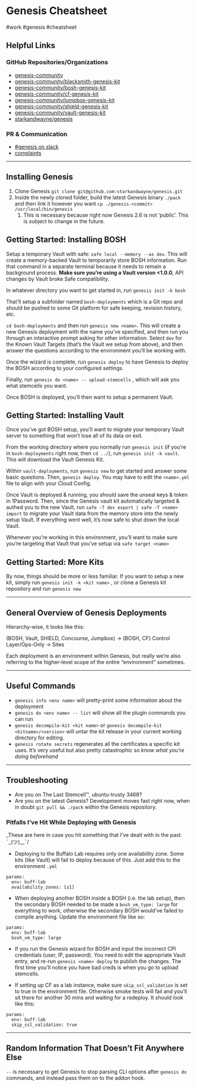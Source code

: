 # Genesis Cheatsheet
#work #genesis #cheatsheet

## Helpful Links
### GitHub Repositories/Organizations
* [genesis-community](https://github.com/genesis-community)
* [genesis-community/blacksmith-genesis-kit](https://github.com/genesis-community/shield-genesis-kit)
* [genesis-community/bosh-genesis-kit](https://github.com/genesis-community/bosh-genesis-kit)
* [genesis-community/cf-genesis-kit](https://github.com/genesis-community/cf-genesis-kit)
* [genesis-community/jumpbox-genesis-kit](https://github.com/genesis-community/shield-genesis-kit)
* [genesis-community/shield-genesis-kit](https://github.com/genesis-community/shield-genesis-kit)
* [genesis-community/vault-genesis-kit](https://github.com/genesis-community/vault-genesis-kit)
* [starkandwayne/genesis](https://github.com/starkandwayne/genesis)
### PR & Communication
* [ #genesis on slack](https://starkandwayne.slack.com/messages/C0ASZM12R)
* [complaints](https://devnull-as-a-service.com/dev/null)
- - - -
## Installing Genesis
1. Clone Genesis  `git clone git@github.com:starkandwayne/genesis.git`
2. Inside the newly cloned folder, build the latest Genesis binary  `./pack` and then link it however you want   `cp ./genesis-<commit> /usr/local/bin/genesis`
	1. This is necessary because right now Genesis 2.6 is not ‘public’.  This is subject to change in the future.

## Getting Started: Installing BOSH
Setup a temporary Vault with safe:  `safe local --memory --as dev`. This will create a memory-backed Vault to temporarily store BOSH information. Run that command in a separate terminal because it needs to remain a background process. 
 **Make sure you’re using a Vault version <1.0.0**, API changes by Vault broke Safe compatibility. 

In whatever directory you want to get started in, run  `genesis init -k bosh` 

That’ll setup a subfolder named  `bosh-deployments`  which is a Git repo and should be pushed to some Git platform for safe keeping, revision history, etc.

 `cd bosh-deployments` and then run `genesis new <name>`. This will create a new Genesis deployment with the name you’ve specified, and  then run you through an interactive prompt asking for other information. Select `dev` for the Known Vault Targets (that’s the Vault we setup from above), and then answer the questions according to the environment you’ll be working with.

Once the wizard is complete, run `genesis deploy`  to have Genesis to deploy the BOSH according to your configured settings.

Finally, run  `genesis do <name> -- upload-stemcells` , which will ask you what stemcells you want. 

Once BOSH is deployed, you’ll then want to setup a permanent Vault.

## Getting Started: Installing Vault
Once you’ve got BOSH setup, you’ll want to migrate your temporary Vault server to something that won’t lose all of its data on exit.

From the working directory where you normally run `genesis init` (if you’re in `bosh-deployments` right now, then `cd ../`), run `genesis init -k vault`. This will download the Vault Genesis Kit.

Within `vault-deployments`, run `genesis new`  to get started and answer some basic questions. Then,  `genesis deploy`. You may have to edit the `<name>.yml` file to align with your Cloud Config.

Once Vault is deployed & running, you should save the unseal keys & token in 1Password. Then, since the Genesis vault kit automatically targeted & authed you to the new Vault,  run `safe -T dev export | safe -T <name> import` to migrate your Vault data from the memory store into the newly setup Vault. If everything went well, it’s now safe to shut down the local Vault. 

Whenever you’re working in this environment, you’ll want to make sure you’re targeting that Vault that you’ve setup via `safe target <name>`

## Getting Started: More Kits
By now, things should be more or less familiar. If you want to setup a new kit, simply run `genesis init -k <kit name>` , or clone a Genesis kit repository and run `genesis new`

- - - -
## General Overview of Genesis Deployments
Hierarchy-wise, it looks like this:

(BOSH, Vault,  SHIELD, Concourse, Jumpbox) -> (BOSH, CF)
Control Layer/Ops-Only -> Sites

Each deployment is an environment within Genesis, but really we’re also referring to the higher-level scope of the entire “environment” sometimes.
- - - -
## Useful Commands
* `genesis info <env name>` will pretty-print some information about the deployment
* `genesis do <env name> -- list` will show all the plugin commands you can run
* `genesis decompile-kit <kit name>`  or `genesis decompile-kit <kitname>/<version>` will untar the kit release in your current working directory for editing.
* `genesis rotate secrets` regenerates all the certificates a specific kit uses. It’s very useful but also pretty catastrophic so _know what you’re doing beforehand_
- - - -
## Troubleshooting
* Are you on The Last Stemcell™, ubuntu-trusty 3468? 
* Are you on the latest Genesis? Development moves fast right now, when in doubt `git pull && ./pack` within the Genesis repository.


### Pitfalls I’ve Hit While Deploying with Genesis
_These are here in case you hit something that I’ve dealt with in the past. ¯\_(ツ)__¯/

* Deploying to the Buffalo Lab requires only one availability zone. Some kits (like Vault) will fail to deploy because of this. Just add this to the environment `.yml`

```
params:
  env: buff-lab
  availability_zones: [z1]
```

* When deploying another BOSH inside a BOSH (i.e. the lab setup), then the secondary BOSH needed to be made a `bosh_vm_type: large` for everything to work, otherwise the secondary BOSH would’ve failed to compile anything. Update the environment file like so:
```
params:
  env: buff-lab
  bosh_vm_type: large
```

* If you run the Genesis wizard for BOSH and input the incorrect CPI credentials (user, IP, password). You need to edit the appropriate Vault entry, and re-run `genesis <name> deploy` to publish the changes. The first time you’ll notice you have bad creds is when you go to upload stemcells.

* If setting up CF as a lab instance, make sure `skip_ssl_validation` is set to true in the environment file. Otherwise smoke tests will fail and you’ll sit there for another 30 mins and waiting for a redeploy. It should look like this:
```
params:
  env: buff-lab
  skip_ssl_validation: true
```

- - - -

## Random Information That Doesn’t Fit Anywhere Else
`--` is necessary to get Genesis to stop parsing CLI options after `genesis do` commands, and instead pass them on to the addon hook.







